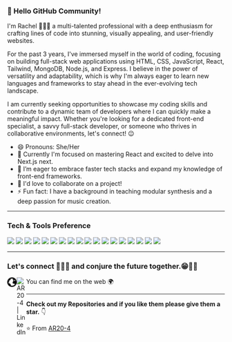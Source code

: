 ### 👋 Hello GitHub Community! 

I'm Rachel 🙋🏼‍♀️ a multi-talented professional with a deep enthusiasm for crafting lines of code into stunning, visually appealing, and user-friendly websites.

For the past 3 years, I've immersed myself in the world of coding, focusing on building full-stack web applications using HTML, CSS, JavaScript, React, Tailwind, MongoDB, Node.js, and Express. I believe in the power of versatility and adaptability, which is why I'm always eager to learn new languages and frameworks to stay ahead in the ever-evolving tech landscape.

I am currently seeking opportunities to showcase my coding skills and contribute to a dynamic team of developers where I can quickly make a meaningful impact. Whether you're looking for a dedicated front-end specialist, a savvy full-stack developer, or someone who thrives in collaborative environments, let's connect! :wink:

- 😄 Pronouns: She/Her 
- 🔭 Currently I'm focused on mastering React and excited to delve into Next.js next.
- 🌱 I’m eager to embrace faster tech stacks and expand my knowledge of front-end frameworks.
- 👯 I'd love to collaborate on a project!
- ⚡ Fun fact: I have a background in teaching modular synthesis and a deep passion for music creation.
 ---
### Tech & Tools Preference

<img src = "https://img.shields.io/badge/-HTML5-E34F26?style=flat&logo=html5&logoColor=white"> <img src = "https://img.shields.io/badge/-CSS3-1572B6?style=flat&logo=css3&logoColor=white">
<img src="https://img.shields.io/badge/-Bootstrap-563D7C?style=flat&logo=bootstrap&logoColor=white">
<img src="https://img.shields.io/badge/-JavaScript-eed718?style=flat&logo=javascript&logoColor=ffffff">
<img src="https://img.shields.io/badge/-Sass-cc6699?style=flat&logo=sass&logoColor=ffffff">
<img src="https://img.shields.io/badge/-React-000000?style=flat&logo=react&logoColor=00c8ff">
<img src="https://img.shields.io/badge/-MongoDB-4DB33D?style=flat&logo=mongodb&logoColor=FFFFFF">
<img src="https://img.shields.io/badge/-GraphQL-e535ab?style=flat&logo=graphql&logoColor=FFFFFF">
<img src="https://img.shields.io/badge/-MySQL-F29111?style=flat&logo=mysql&logoColor=FFFFFF">
<img src="https://img.shields.io/badge/-Express.js-787878?style=flat">
<img src="https://img.shields.io/badge/-Node.js-3C873A?style=flat&logo=Node.js&logoColor=white">
<img src="https://img.shields.io/badge/-Firebase-FFA611?style=flat&logo=firebase&logoColor=FFFFFF">
<img src="https://img.shields.io/badge/-Progressive Web Apps-5A0FC8?style=flat">
<img src="http://img.shields.io/badge/-Git-F1502F?style=flat&logo=git&logoColor=FFFFFF">
<img src="http://img.shields.io/badge/-Github-000000?style=flat&logo=github&logoColor=FFFFFF">
<img src="http://img.shields.io/badge/-VS%20Code-007ACC?style=flat&logo=visual%20studio%20code&logoColor=white">
<img src="http://img.shields.io/badge/-Heroku-430098?style=flat&logo=heroku&logoColor=white">
<img src="http://img.shields.io/badge/-Vercel-black?style=flat&logo=vercel&logoColor=white">

---
<!---
![GitHub stats](https://github-readme-stats.vercel.app/api?username=AR20-4&show_icons=true&theme=radical)
--->

### Let's connect 👩🏼‍💻 and conjure the future together.😁✌🏼

You can find me on the web 🌍
[<img align="left" alt="AR20-4" width="22px" src="https://raw.githubusercontent.com/iconic/open-iconic/master/svg/globe.svg" />][website]
[<img align="left" alt="AR20-4 | LinkedIn" width="22px" src="https://cdn.jsdelivr.net/npm/simple-icons@v3/icons/linkedin.svg" />][linkedin]
<br/>

[website]: https://HireRachel.dev/
[linkedin]: https://www.linkedin.com/in/hirerachelglasgow/

---
**Check out my Repositories and if you like them please give them a star.** 👇

:star: From [AR20-4](https://github.com/AR20-4)


